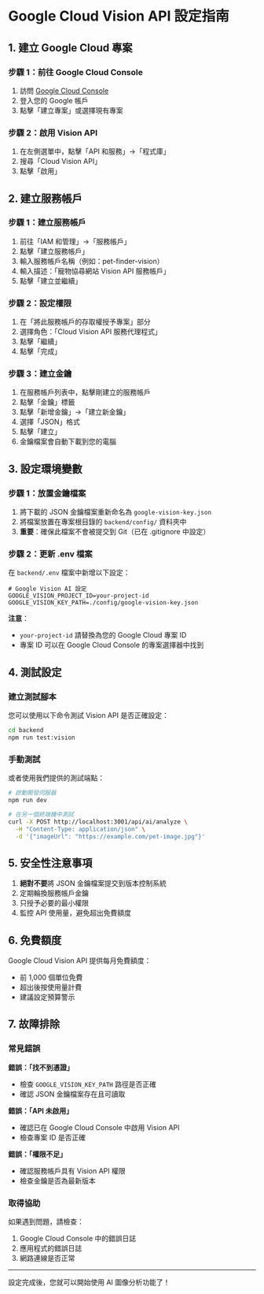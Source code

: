 # Google Cloud Vision API 設定指南

## 1. 建立 Google Cloud 專案

### 步驟 1：前往 Google Cloud Console
1. 訪問 [Google Cloud Console](https://console.cloud.google.com/)
2. 登入您的 Google 帳戶
3. 點擊「建立專案」或選擇現有專案

### 步驟 2：啟用 Vision API
1. 在左側選單中，點擊「API 和服務」→「程式庫」
2. 搜尋「Cloud Vision API」
3. 點擊「啟用」

## 2. 建立服務帳戶

### 步驟 1：建立服務帳戶
1. 前往「IAM 和管理」→「服務帳戶」
2. 點擊「建立服務帳戶」
3. 輸入服務帳戶名稱（例如：pet-finder-vision）
4. 輸入描述：「寵物協尋網站 Vision API 服務帳戶」
5. 點擊「建立並繼續」

### 步驟 2：設定權限
1. 在「將此服務帳戶的存取權授予專案」部分
2. 選擇角色：「Cloud Vision API 服務代理程式」
3. 點擊「繼續」
4. 點擊「完成」

### 步驟 3：建立金鑰
1. 在服務帳戶列表中，點擊剛建立的服務帳戶
2. 點擊「金鑰」標籤
3. 點擊「新增金鑰」→「建立新金鑰」
4. 選擇「JSON」格式
5. 點擊「建立」
6. 金鑰檔案會自動下載到您的電腦

## 3. 設定環境變數

### 步驟 1：放置金鑰檔案
1. 將下載的 JSON 金鑰檔案重新命名為 `google-vision-key.json`
2. 將檔案放置在專案根目錄的 `backend/config/` 資料夾中
3. **重要**：確保此檔案不會被提交到 Git（已在 .gitignore 中設定）

### 步驟 2：更新 .env 檔案
在 `backend/.env` 檔案中新增以下設定：

```env
# Google Vision AI 設定
GOOGLE_VISION_PROJECT_ID=your-project-id
GOOGLE_VISION_KEY_PATH=./config/google-vision-key.json
```

**注意**：
- `your-project-id` 請替換為您的 Google Cloud 專案 ID
- 專案 ID 可以在 Google Cloud Console 的專案選擇器中找到

## 4. 測試設定

### 建立測試腳本
您可以使用以下命令測試 Vision API 是否正確設定：

```bash
cd backend
npm run test:vision
```

### 手動測試
或者使用我們提供的測試端點：

```bash
# 啟動開發伺服器
npm run dev

# 在另一個終端機中測試
curl -X POST http://localhost:3001/api/ai/analyze \
  -H "Content-Type: application/json" \
  -d '{"imageUrl": "https://example.com/pet-image.jpg"}'
```

## 5. 安全性注意事項

1. **絕對不要**將 JSON 金鑰檔案提交到版本控制系統
2. 定期輪換服務帳戶金鑰
3. 只授予必要的最小權限
4. 監控 API 使用量，避免超出免費額度

## 6. 免費額度

Google Cloud Vision API 提供每月免費額度：
- 前 1,000 個單位免費
- 超出後按使用量計費
- 建議設定預算警示

## 7. 故障排除

### 常見錯誤

**錯誤：「找不到憑證」**
- 檢查 `GOOGLE_VISION_KEY_PATH` 路徑是否正確
- 確認 JSON 金鑰檔案存在且可讀取

**錯誤：「API 未啟用」**
- 確認已在 Google Cloud Console 中啟用 Vision API
- 檢查專案 ID 是否正確

**錯誤：「權限不足」**
- 確認服務帳戶具有 Vision API 權限
- 檢查金鑰是否為最新版本

### 取得協助
如果遇到問題，請檢查：
1. Google Cloud Console 中的錯誤日誌
2. 應用程式的錯誤日誌
3. 網路連線是否正常

---

設定完成後，您就可以開始使用 AI 圖像分析功能了！